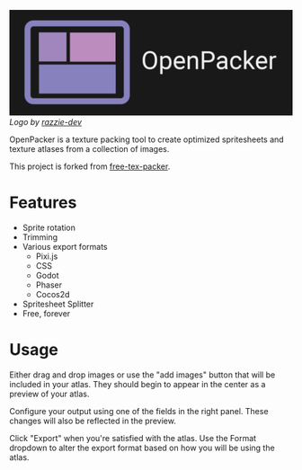 ![OpenPacker logo](./logo.png)
_Logo by [razzie-dev](https://github.com/razzie-dev)_

OpenPacker is a texture packing tool to create optimized spritesheets and texture atlases from a collection of images.

This project is forked from [free-tex-packer](https://github.com/odrick/free-tex-packer/releases).

# Features
* Sprite rotation
* Trimming
* Various export formats
  * Pixi.js 
  * CSS
  * Godot
  * Phaser
  * Cocos2d
* Spritesheet Splitter
* Free, forever

# Usage

Either drag and drop images or use the "add images" button that will be included in your atlas. They should begin to appear in the center as a preview of your atlas.

Configure your output using one of the fields in the right panel. These changes will also be reflected in the preview.

Click "Export" when you're satisfied with the atlas. Use the Format dropdown to alter the export format based on how you will be using the atlas.

